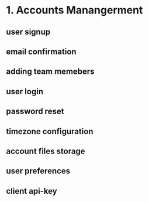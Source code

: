 
# 1. Accounts Manangerment

## user signup

## email confirmation

## adding team memebers 

## user login

## password reset 

## timezone configuration

## account files storage 

## user preferences

## client api-key
